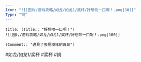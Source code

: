 ```yaml
---
Icon: "![[图片/游戏攻略/如龙/如龙1/奖杯/好想咬一口啊！.png|30]]"
Type: "铜"
---
```

```ad-common-bronze-trophy
title: (Title:: "好想咬一口啊！")
![[图片/游戏攻略/如龙/如龙1/奖杯/好想咬一口啊！.png|100]]

(Comment:: "遇見了喪屍模樣的真島")
```

#如龙/如龙1/奖杯 #奖杯 #铜

